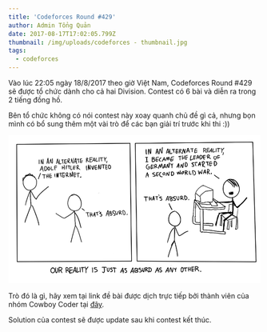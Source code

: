 ```yaml
---
title: 'Codeforces Round #429'
author: Admin Tổng Quản
date: 2017-08-17T17:02:05.799Z
thumbnail: /img/uploads/codeforces - thumbnail.jpg
tags:
  - codeforces
---
```

Vào lúc 22:05 ngày 18/8/2017 theo giờ Việt Nam, Codeforces Round #429 sẽ được tổ chức dành cho cả hai Division. Contest có 6 bài và diễn ra trong 2 tiếng đồng hồ.

Bên tổ chức không có nói contest này xoay quanh chủ đề gì cả, nhưng bọn mình có bổ sung thêm một vài trò để các bạn giải trí trước khi thi :))

![undefined](/img/uploads/codeforces_429_image.png)

Trò đó là gì, hãy xem tại link đề bài được dịch trực tiếp bởi thành viên của nhóm Cowboy Coder tại [đây](http://viahold.com/3hES).

Solution của contest sẽ được update sau khi contest kết thúc.


